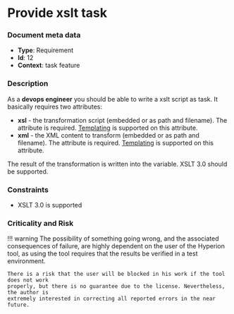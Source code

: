 # Provide xslt task

### Document meta data
 - **Type**: Requirement
 - **Id**: 12
 - **Context**: task feature

### Description

As a **devops engineer** you should be able to write a xslt script as task.
It basically requires two attributes:

 - **xsl** - the transformation script (embedded or as path and filename).
             The attribute is required.
             [Templating](templating.md) is supported on this attribute.
 - **xml** - the XML content to transform (embedded or as path and filename).
             The attribute is required.
             [Templating](templating.md) is supported on this attribute.

The result of the transformation is written into the variable.
XSLT 3.0 should be supported.

### Constraints

 - XSLT 3.0 is supported

### Criticality and Risk

!!! warning
    The possibility of something going wrong, and the associated consequences of failure,
    are highly dependent on the user of the Hyperion tool, as using the tool requires that
    the results be verified in a test environment.

    There is a risk that the user will be blocked in his work if the tool does not work
    properly, but there is no guarantee due to the license. Nevertheless, the author is
    extremely interested in correcting all reported errors in the near future.
